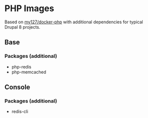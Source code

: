 # PHP Images
Based on [my127/docker-php](https://github.com/my127/docker-php) with additional dependencies for typical Drupal 8 projects.
## Base
### Packages (additional)
* php-redis
* php-memcached
## Console
### Packages (additional)
* redis-cli
